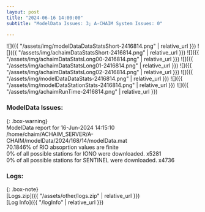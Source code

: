 ```yaml
---
layout: post
title: "2024-06-16 14:00:00"
subtitle: "ModelData Issues: 3; A-CHAIM System Issues: 0"

---
```


![]({{ "/assets/img/modelDataDataStatsShort-2416814.png" | relative_url }})
![]({{ "/assets/img/achaimDataStatsShort-2416814.png" | relative_url }})
![]({{ "/assets/img/achaimDataStatsLong00-2416814.png" | relative_url }})
![]({{ "/assets/img/achaimDataStatsLong01-2416814.png" | relative_url }})
![]({{ "/assets/img/achaimDataStatsLong02-2416814.png" | relative_url }})
![]({{ "/assets/img/modelDataDataStats-2416814.png" | relative_url }})
![]({{ "/assets/img/modelDataStationStats-2416814.png" | relative_url }})
![]({{ "/assets/img/achaimRunTime-2416814.png" | relative_url }})


### ModelData Issues:  
  
{: .box-warning}  
 ModelData report for 16-Jun-2024 14:15:10   
 /home/chaim/ACHAIM_SERVER/A-CHAIM/modelData/2024/168/14/modelData.mat   
 70.1846% of RIO absoprtion values are finite   
 0% of all possible stations for IONO were downloaded. x5281   
 0% of all possible stations for SENTINEL were downloaded. x4736   
  


### Logs:  
  
{: .box-note}  
[Logs.zip]({{ "/assets/other/logs.zip" | relative_url }})  
[Log Info]({{ "/logInfo" | relative_url }})  
